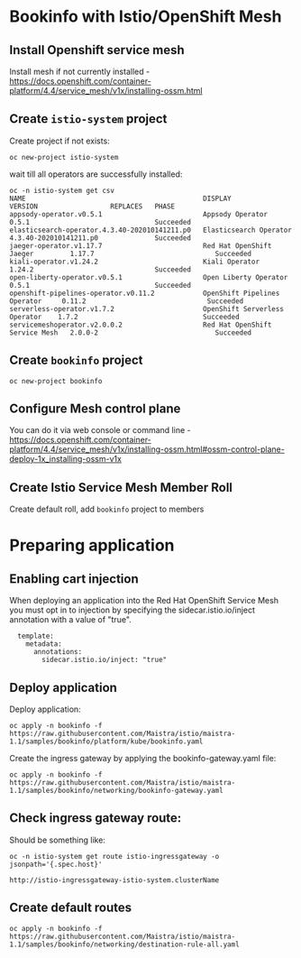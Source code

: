 # Bookinfo with Istio/OpenShift Mesh

## Install Openshift service mesh
Install mesh if not currently installed - https://docs.openshift.com/container-platform/4.4/service_mesh/v1x/installing-ossm.html

## Create `istio-system` project
Create project if not exists:

```
oc new-project istio-system
```

wait till all operators are successfully installed:

```
oc -n istio-system get csv
NAME                                            DISPLAY                          VERSION                  REPLACES   PHASE
appsody-operator.v0.5.1                         Appsody Operator                 0.5.1                               Succeeded
elasticsearch-operator.4.3.40-202010141211.p0   Elasticsearch Operator           4.3.40-202010141211.p0              Succeeded
jaeger-operator.v1.17.7                         Red Hat OpenShift Jaeger         1.17.7                              Succeeded
kiali-operator.v1.24.2                          Kiali Operator                   1.24.2                              Succeeded
open-liberty-operator.v0.5.1                    Open Liberty Operator            0.5.1                               Succeeded
openshift-pipelines-operator.v0.11.2            OpenShift Pipelines Operator     0.11.2                              Succeeded
serverless-operator.v1.7.2                      OpenShift Serverless Operator    1.7.2                               Succeeded
servicemeshoperator.v2.0.0.2                    Red Hat OpenShift Service Mesh   2.0.0-2                             Succeeded
```

## Create `bookinfo` project

```
oc new-project bookinfo
```

## Configure Mesh control plane
You can do it via web console or command line -https://docs.openshift.com/container-platform/4.4/service_mesh/v1x/installing-ossm.html#ossm-control-plane-deploy-1x_installing-ossm-v1x

##  Create Istio Service Mesh Member Roll
Create default roll, add `bookinfo` project to members

# Preparing application

## Enabling cart injection
When deploying an application into the Red Hat OpenShift Service Mesh you must opt in to injection by specifying the sidecar.istio.io/inject annotation with a value of "true".

```
  template:
    metadata:
      annotations:
        sidecar.istio.io/inject: "true"
```

## Deploy application 
Deploy application:
```
oc apply -n bookinfo -f https://raw.githubusercontent.com/Maistra/istio/maistra-1.1/samples/bookinfo/platform/kube/bookinfo.yaml
```

Create the ingress gateway by applying the bookinfo-gateway.yaml file:
```
oc apply -n bookinfo -f https://raw.githubusercontent.com/Maistra/istio/maistra-1.1/samples/bookinfo/networking/bookinfo-gateway.yaml
```

## Check ingress gateway route:

Should be something like:
```	
oc -n istio-system get route istio-ingressgateway -o jsonpath='{.spec.host}'

http://istio-ingressgateway-istio-system.clusterName
```

## Create default routes
```
oc apply -n bookinfo -f https://raw.githubusercontent.com/Maistra/istio/maistra-1.1/samples/bookinfo/networking/destination-rule-all.yaml
```

